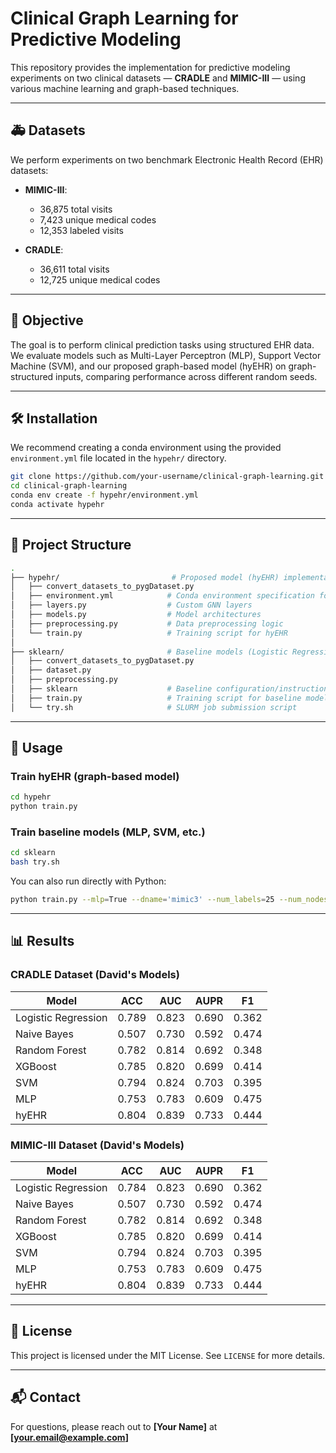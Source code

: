 # Clinical Graph Learning for Predictive Modeling

This repository provides the implementation for predictive modeling experiments on two clinical datasets — **CRADLE** and **MIMIC-III** — using various machine learning and graph-based techniques.

---

## 🚑 Datasets

We perform experiments on two benchmark Electronic Health Record (EHR) datasets:

- **MIMIC-III**:  
  - 36,875 total visits  
  - 7,423 unique medical codes  
  - 12,353 labeled visits

- **CRADLE**:  
  - 36,611 total visits  
  - 12,725 unique medical codes  

---

## 🧠 Objective

The goal is to perform clinical prediction tasks using structured EHR data. We evaluate models such as Multi-Layer Perceptron (MLP), Support Vector Machine (SVM), and our proposed graph-based model (hyEHR) on graph-structured inputs, comparing performance across different random seeds.

---

## 🛠️ Installation

We recommend creating a conda environment using the provided `environment.yml` file located in the `hypehr/` directory.


```bash
git clone https://github.com/your-username/clinical-graph-learning.git
cd clinical-graph-learning
conda env create -f hypehr/environment.yml
conda activate hypehr
```

---

## 📂 Project Structure

```bash
.
├── hypehr/                         # Proposed model (hyEHR) implementation
│   ├── convert_datasets_to_pygDataset.py
│   ├── environment.yml            # Conda environment specification for dependency management
│   ├── layers.py                  # Custom GNN layers
│   ├── models.py                  # Model architectures
│   ├── preprocessing.py           # Data preprocessing logic
│   └── train.py                   # Training script for hyEHR
│
├── sklearn/                       # Baseline models (Logistic Regression, SVM, etc.)
│   ├── convert_datasets_to_pygDataset.py
│   ├── dataset.py
│   ├── preprocessing.py
│   ├── sklearn                    # Baseline configuration/instructions
│   ├── train.py                   # Training script for baseline models
│   └── try.sh                     # SLURM job submission script
```

---

## 🚀 Usage

### Train hyEHR (graph-based model)

```bash
cd hypehr
python train.py
```

### Train baseline models (MLP, SVM, etc.)

```bash
cd sklearn
bash try.sh
```

You can also run directly with Python:

```bash
python train.py --mlp=True --dname='mimic3' --num_labels=25 --num_nodes=7423 --num_labeled_data=12353 --rand_seed=0
```

---

## 📊 Results

### CRADLE Dataset (David's Models)

| Model               | ACC   | AUC   | AUPR  | F1    |
|--------------------|-------|-------|-------|-------|
| Logistic Regression| 0.789 | 0.823 | 0.690 | 0.362 |
| Naive Bayes        | 0.507 | 0.730 | 0.592 | 0.474 |
| Random Forest      | 0.782 | 0.814 | 0.692 | 0.348 |
| XGBoost            | 0.785 | 0.820 | 0.699 | 0.414 |
| SVM                | 0.794 | 0.824 | 0.703 | 0.395 |
| MLP                | 0.753 | 0.783 | 0.609 | 0.475 |
| hyEHR              | 0.804 | 0.839 | 0.733 | 0.444 |

### MIMIC-III Dataset (David's Models)

| Model               | ACC   | AUC   | AUPR  | F1    |
|--------------------|-------|-------|-------|-------|
| Logistic Regression| 0.784 | 0.823 | 0.690 | 0.362 |
| Naive Bayes        | 0.507 | 0.730 | 0.592 | 0.474 |
| Random Forest      | 0.782 | 0.814 | 0.692 | 0.348 |
| XGBoost            | 0.785 | 0.820 | 0.699 | 0.414 |
| SVM                | 0.794 | 0.824 | 0.703 | 0.395 |
| MLP                | 0.753 | 0.783 | 0.609 | 0.475 |
| hyEHR              | 0.804 | 0.839 | 0.733 | 0.444 |

---

## 📎 License

This project is licensed under the MIT License. See `LICENSE` for more details.

---

## 📬 Contact

For questions, please reach out to **[Your Name]** at **[your.email@example.com]**
